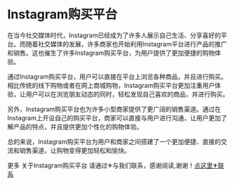 # Instagram购买平台

在当今社交媒体时代，Instagram已经成为了许多人展示自己生活、分享喜好的平台。而随着社交媒体的发展，许多商家也开始利用Instagram平台进行产品的推广和销售。这也催生了许多Instagram购买平台，为用户提供了更加便捷的购物体验。

通过Instagram购买平台，用户可以直接在平台上浏览各种商品，并且进行购买。相比传统的线下购物或者在网上商城购物，Instagram购买平台更加注重用户体验，让用户可以在浏览朋友动态的同时，轻松发现自己喜欢的商品，并进行购买。

另外，Instagram购买平台也为许多小型商家提供了更广阔的销售渠道。通过在Instagram上开设自己的购买平台，商家可以直接与用户进行沟通，让用户更加了解产品的特点，并且提供更加个性化的购物体验。

总的来说，Instagram购买平台为用户和商家之间搭建了一个更加便捷、直接的交流和销售渠道，让购物变得更加轻松和愉快。

更多 关于Instagram购买平台 请通过✈与我们联系，感谢阅读,谢谢！[点这里✈联系](https://acc.k02.cc)